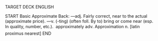 TARGET DECK
ENGLISH

START
Basic
Approximate
Back: —adj. Fairly correct, near to the actual (approximate price). —v. (-ting) (often foll. By to) bring or come near (esp. In quality, number, etc.).  approximately adv. Approximation n. [latin proximus nearest]
END
